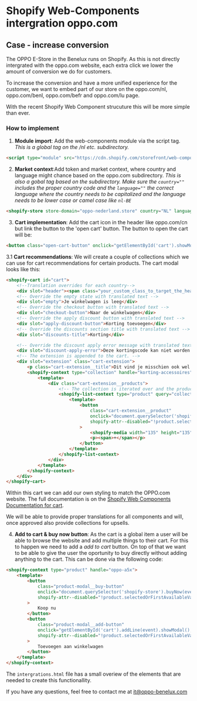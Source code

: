 # Shopify Web-Components intergration oppo.com

## Case - increase conversion

The OPPO E-Store in the Benelux runs on Shopify. As this is not directly intergrated with the oppo.com website, each extra click we lower the amount of conversion we do for customers.

To increase the conversion and have a more unified experience for the customer, we want to embed part of our store on the oppo.com/nl, oppo.com/benl, oppo.com/befr and oppo.com/lu page.

With the recent Shopify Web Component strucuture this will be more simple than ever.

### How to implement

1. **Module import**: Add the web-components module via the script tag. _This is a global tag on the /nl etc. subdirectory._

```html
<script type="module" src="https://cdn.shopify.com/storefront/web-components.js"></script>
```

2. **Market context**:Add token and market context, where country and language might chance based on the oppo.com subdirectory. _This is also a gobal tag based on the subdirectory. Make sure the `country=""` includes the proper country code and the `language=""` the correct language where the country needs to be capitalized and the language needs to be lower case or camel case like `nl-BE`_

```html
<shopify-store store-domain="oppo-nederland.store" country="NL" language="nl"></shopify-store>
```

3. **Cart implementation**: Add the cart icon in the header like oppo.com/cn but link the button to the 'open cart' button.
   The button to open the cart will be:

```html
<button class="open-cart-button" onclick="getElementById('cart').showModal();">Open cart</button>
```

3.1 **Cart recommendations**: We will create a couple of collections which we can use for cart recommendations for certain products. The cart modal looks like this:

```html
<shopify-cart id="cart">
    <!--Translation overrides for each country-->
    <div slot="header"><span class="your_custom_class_to_target_the_header">Winkelwagen</span></div>
    <!-- Override the empty state with translated text -->
    <div slot="empty">Je winkelwagen is leeg</div>
    <!-- Override the checkout button with translated text -->
    <div slot="checkout-button">Naar de winkelwagen</div>
    <!-- Override the apply discount button with translated text -->
    <div slot="apply-discount-button">Korting toevoegen</div>
    <!-- Override the discounts section title with translated text -->
    <div slot="discounts-title">Korting</div>

    <!-- Override the discount apply error message with translated text -->
    <div slot="discount-apply-error">Deze kortingscode kan niet worden toegevoegd.</div>
    <!-- The extension is appended to the cart. -->
    <div slot="extension" class="cart-extension">
        <p class="cart-extension__title">Dit vind je misschien ook wel leuk</p>
        <shopify-context type="collection" handle="korting-accessoires">
            <template>
                <div class="cart-extension__products">
                    <!-- The collection is iterated over and the products are displayed. -->
                    <shopify-list-context type="product" query="collection.products" first="3">
                        <template>
                            <button
                                class="cart-extension__product"
                                onclick="document.querySelector('shopify-cart').addLine(event);"
                                shopify-attr--disabled="!product.selectedOrFirstAvailableVariant.availableForSale"
                            >
                                <shopify-media width="135" height="135" query="product.featuredImage"></shopify-media>
                                <p><span>+</span></p>
                            </button>
                        </template>
                    </shopify-list-context>
                </div>
            </template>
        </shopify-context>
    </div>
</shopify-cart>
```

Within this cart we can add our own styling to match the OPPO.com website. The full documentation is on the [Shopify Web Components Documentation for cart](https://shopify.dev/docs/api/storefront-web-components/components/shopify-cart).

We will be able to provide proper translations for all components and will, once approved also provide collections for upsells.

4. **Add to cart & buy now button**: As the cart is a global item a user will be able to browse the website and add multiple things to their cart. For this to happen we need to add a _add to cart_ button. On top of that we want to be able to give the user the oportunity to buy directly without adding anything to the cart. This can be done via the following code:

```html
<shopify-context type="product" handle="oppo-a5x">
    <template>
        <button
            class="product-modal__buy-button"
            onclick="document.querySelector('shopify-store').buyNow(event)"
            shopify-attr--disabled="!product.selectedOrFirstAvailableVariant.availableForSale"
        >
            Koop nu
        </button>
        <button
            class="product-modal__add-button"
            onclick="getElementById('cart').addLine(event).showModal();"
            shopify-attr--disabled="!product.selectedOrFirstAvailableVariant.availableForSale"
        >
            Toevoegen aan winkelwagen
        </button>
    </template>
</shopify-context>
```


The `intergrations.html` file has a small overiew of the elements that are needed to create this functionallity.

If you have any questions, feel free to contact me at <it@oppo-benelux.com>
